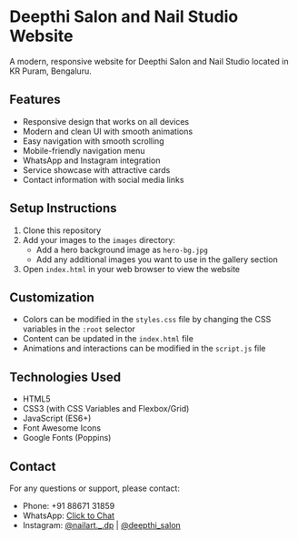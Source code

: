 # Deepthi Salon and Nail Studio Website

A modern, responsive website for Deepthi Salon and Nail Studio located in KR Puram, Bengaluru.

## Features

- Responsive design that works on all devices
- Modern and clean UI with smooth animations
- Easy navigation with smooth scrolling
- Mobile-friendly navigation menu
- WhatsApp and Instagram integration
- Service showcase with attractive cards
- Contact information with social media links

## Setup Instructions

1. Clone this repository
2. Add your images to the `images` directory:
   - Add a hero background image as `hero-bg.jpg`
   - Add any additional images you want to use in the gallery section
3. Open `index.html` in your web browser to view the website

## Customization

- Colors can be modified in the `styles.css` file by changing the CSS variables in the `:root` selector
- Content can be updated in the `index.html` file
- Animations and interactions can be modified in the `script.js` file

## Technologies Used

- HTML5
- CSS3 (with CSS Variables and Flexbox/Grid)
- JavaScript (ES6+)
- Font Awesome Icons
- Google Fonts (Poppins)

## Contact

For any questions or support, please contact:
- Phone: +91 88671 31859
- WhatsApp: [Click to Chat](https://wa.me/918867131859)
- Instagram: [@nailart._.dp](https://instagram.com/nailart._.dp) | [@deepthi_salon](https://instagram.com/deepthi_salon) 